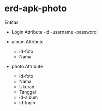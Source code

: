 # erd-apk-photo


Entitas
 - Login 
    Attribute
    -id
    -username
    -password
    
 - album
   Attribute
   - id-foto
   - Nama
   
 - photo
   Attribute
   - id-foto
   - Nama
   - Ukuran
   - Tanggal
   - id-album
   - id-login
